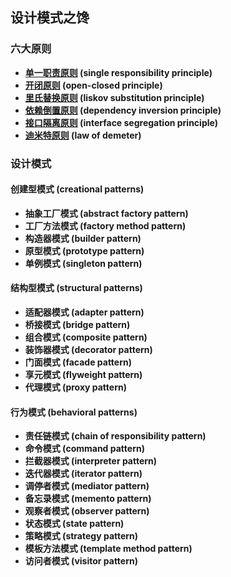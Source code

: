 ## 设计模式之馋



### 六大原则

* **[单一职责原则](https://github.com/jinminer/design-patterns/blob/master/design-pattern-principle/single-responsibility-principle/single-responsibility-principle.md) (single responsibility principle)**
* **[开闭原则](https://github.com/jinminer/design-patterns/blob/master/design-pattern-principle/open-closed-principle/open-closed-principle.md) (open-closed principle)**
* **[里氏替换原则](https://github.com/jinminer/design-patterns/blob/master/design-pattern-principle/liskov-substitution-principle/liskov-substitution-principle.md) (liskov substitution principle)**
* **[依赖倒置原则](https://github.com/jinminer/design-patterns/blob/master/design-pattern-principle/dependency-inversion-principle/dependency-inversion-principle.md) (dependency inversion principle)**
* **[接口隔离原则](https://github.com/jinminer/design-patterns/blob/master/design-pattern-principle/interface-segregation-principle/interface-segregation-principle.md) (interface segregation principle)**
* **[迪米特原则](https://github.com/jinminer/design-patterns/blob/master/design-pattern-principle/demeter-principle/demeter-principle.md) (law of demeter)**



### 设计模式



#### 创建型模式 (creational patterns)

* **抽象工厂模式 (abstract factory pattern)**
* **工厂方法模式 (factory method pattern)**
* **构造器模式 (builder pattern)**
* **原型模式 (prototype pattern)**
* **单例模式 (singleton pattern)**



#### 结构型模式 (structural patterns)

* **适配器模式 (adapter pattern)**
* **桥接模式 (bridge pattern)**
* **组合模式 (composite pattern)**
* **装饰器模式 (decorator pattern)**
* **门面模式 (facade pattern)**
* **享元模式 (flyweight pattern)**
* **代理模式 (proxy pattern)**



#### 行为模式 (behavioral patterns)

* **责任链模式 (chain of responsibility pattern)**
* **命令模式 (command pattern)**
* **拦截器模式 (interpreter pattern)**
* **迭代器模式 (iterator pattern)**
* **调停者模式 (mediator pattern)**
* **备忘录模式 (memento pattern)**
* **观察者模式 (observer pattern)**
* **状态模式 (state pattern)**
* **策略模式 (strategy pattern)**
* **模板方法模式 (template method pattern)**
* **访问者模式 (visitor pattern)**













